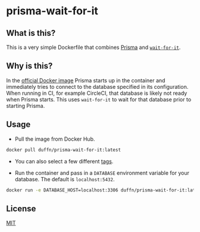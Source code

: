 # prisma-wait-for-it

## What is this?

This is a very simple Dockerfile that combines [Prisma](https://www.prisma.io/) and [`wait-for-it`](https://github.com/vishnubob/wait-for-it).

## Why is this?

In the [official Docker image](https://hub.docker.com/r/prismagraphql/prisma/) Prisma starts up in the container and immediately tries to connect to the database specified in its configuration. When running in CI, for example CircleCI, that database is likely not ready when Prisma starts. This uses `wait-for-it` to wait for that database prior to starting Prisma.

## Usage

- Pull the image from Docker Hub.

```bash
docker pull duffn/prisma-wait-for-it:latest
```

- You can also select a few different [tags](https://hub.docker.com/repository/docker/duffn/prisma-wait-for-it/tags?page=1).

- Run the container and pass in a `DATABASE` environment variable for your database. The default is `localhost:5432`.

```bash
docker run -e DATABASE_HOST=localhost:3306 duffn/prisma-wait-for-it:latest
```

## License

[MIT](https://opensource.org/licenses/MIT)
